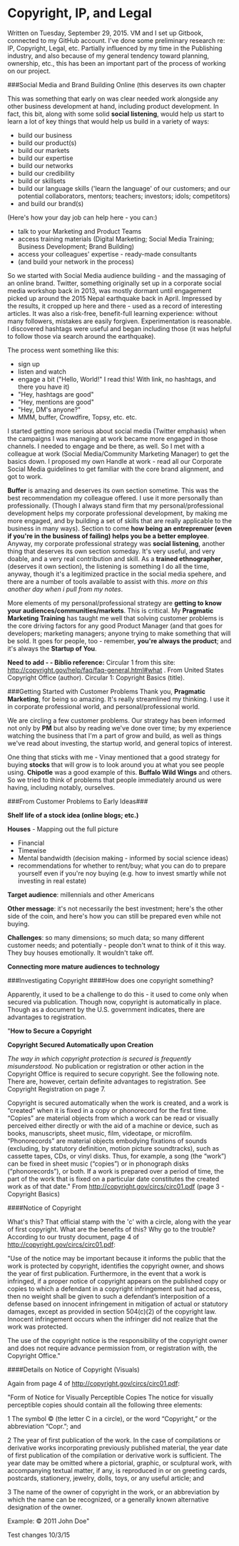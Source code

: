 # Copyright, IP, and Legal

Written on Tuesday, September 29, 2015. VM and I set up Gitbook, connected to my GitHub account. I've done some preliminary research re: IP, Copyright, Legal, etc. Partially influenced by my time in the Publishing industry, and also because of my general tendency toward planning, ownership, etc., this has been an important part of the process of working on our project. 

###Social Media and Brand Building Online (this deserves its own chapter

This was something that early on was clear needed work alongside any other business development at hand, including product development. In fact, this bit, along with some solid **social listening**, would help us start to learn a lot of key things that would help us build in a variety of ways: 

* build our business
* build our product(s)
* build our markets
* build our expertise
* build our networks
* build our credibility
* build or skillsets
* build our language skills ('learn the language' of our customers; and our potential collaborators, mentors; teachers; investors; idols; competitors)
* and build our brand(s)

(Here's how your day job can help here - you can:)

* talk to your Marketing and Product Teams
* access training materials (Digital Marketing; Social Media Training; Business Development; Brand Building)
* access your colleagues' expertise - ready-made consultants
* (and build your network in the process)

So we started with Social Media audience building - and the massaging of an online brand. Twitter, something originally set up in a corporate social media workshop back in 2013, was mostly dormant until engagement picked up around the 2015 Nepal earthquake back in April. Impressed by the results, it cropped up here and there - used as a record of interesting articles. It was also a risk-free, benefit-full learning experience: without many followers, mistakes are easily forgiven. Experimentation is reasonable. I discovered hashtags were useful and began including those (it was helpful to follow those via search around the earthquake).

The process went something like this: 

* sign up
* listen and watch
* engage a bit ("Hello, World!" I read this! With link, no hashtags, and there you have it)
* "Hey, hashtags are good"
* "Hey, mentions are good"
* "Hey, DM's anyone?"
* MMM, buffer, Crowdfire, Topsy, etc. etc.

I started getting more serious about social media (Twitter emphasis) when the campaigns I was managing at work became more engaged in those channels. I needed to engage and be there, as well. So I met with a colleague at work (Social Media/Community Marketing Manager) to get the basics down. I proposed my own Handle at work - read all our Corporate Social Media guidelines to get familiar with the core brand alignment, and got to work. 

**Buffer** is amazing and deserves its own section sometime. This was the best recommendation my colleague offered. I use it more personally than professionally. (Though I always stand firm that my personal/professional development helps my corporate professional development, by making me more engaged, and by building a set of skills that are really applicable to the business in many ways). Section to come **how being an entreprenuer (even if you're in the business of failing) helps you be a better employee**. Anyway, my corporate professional strategy was **social listening**, another thing that deserves its own section someday. It's very useful, and very doable, and a very real contribution and skill. As a **trained ethnographer**, (deserves it own section), the listening is something I do all the time, anyway, though it's a legitimized practice in the social media spehere, and there are a number of tools available to assist with this. *more on this another day when i pull from my notes*. 

More elements of my personal/professional strategy are **getting to know your audiences/communities/markets**. This is critical. My **Pragmatic Marketing Training** has taught me well that solving customer problems is the core driving factors for any good Product Manager (and that goes for developers; marketing managers; anyone trying to make something that will be sold. It goes for people, too - remember, **you're always the product**; and it's always the **Startup of You**.

**Need to add - - Biblio reference:** Circular 1 from this site: http://copyright.gov/help/faq/faq-general.html#what . From United States Copyright Office (author). Circular 1: Copyright Basics (title). 

###Getting Started with Customer Problems
Thank you, **Pragmatic Marketing**, for being so amazing. It's really streamlined my thinking. I use it in corporate professional world, and personal/professional world. 

We are circling a few customer problems. Our strategy has been informed not only by **PM** but also by reading we've done over time; by my experience watching the business that I'm a part of grow and build, as well as things we've read about investing, the startup world, and general topics of interest. 

One thing that sticks with me - Vinay mentioned that a good strategy for buying **stocks** that will grow is to look around you at what you see people using. **Chipotle** was a good example of this. **Buffalo Wild Wings** and others. So we tried to think of problems that people immediately around us were having, including notably, ourselves. 

###From Customer Problems to Early Ideas###

**Shelf life of a stock idea (online blogs; etc.)**

**Houses** - Mapping out the full picture
* Financial
* Timewise
* Mental bandwidth (decision making - informed by social science ideas)
* recommendations for whether to rent/buy; what you can do to prepare yourself even if you're noy buying (e.g. how to invest smartly while not investing in real estate)

**Target audience**: millennials and other Americans

**Other message**: it's not necessarily the best investment; here's the other side of the coin, and here's how you can still be prepared even while not buying.

**Challenges**: so many dimensions; so much data; so many different customer needs; and potentially - people don't wnat to think of it this way. They buy houses emotionally. It wouldn't take off.

**Connecting more mature audiences to technology** 

###Investigating Copyright
####How does one copyright something? 

Apparently, it used to be a challenge to do this - it used to come only when secured via publication. Though now, copyright is automatically in place. Though as a document by the U.S. government indicates, there are advantages to registration.

"**How to Secure a Copyright**

**Copyright Secured Automatically upon Creation**

*The way in which copyright protection is secured is frequently
misunderstood.* No publication or registration or other action in the Copyright Office is required to secure copyright. See the
following note. There are, however, certain definite advantages
to registration. See Copyright Registration on page 7.

Copyright is secured automatically when the work is created,
and a work is “created” when it is fixed in a copy or
phonorecord for the first time. “Copies” are material objects
from which a work can be read or visually perceived either
directly or with the aid of a machine or device, such as books,
manuscripts, sheet music, film, videotape, or microfilm.
“Phonorecords” are material objects embodying fixations of
sounds (excluding, by statutory definition, motion picture
soundtracks), such as cassette tapes, CDs, or vinyl disks.
Thus, for example, a song (the “work”) can be fixed in sheet
music (“copies”) or in phonograph disks (“phonorecords”),
or both. If a work is prepared over a period of time, the part
of the work that is fixed on a particular date constitutes the
created work as of that date."
From http://copyright.gov/circs/circ01.pdf (page 3 - Copyright Basics)

####Notice of Copyright

What's this? That official stamp with the 'c' with a circle, along with the year of first copyright. What are the benefits of this? Why go to the trouble? According to our trusty document, page 4 of http://copyright.gov/circs/circ01.pdf: 

"Use of the notice may be important because it informs
the public that the work is protected by copyright, identifies
the copyright owner, and shows the year of first publication.
Furthermore, in the event that a work is infringed, if a proper
notice of copyright appears on the published copy or copies to
which a defendant in a copyright infringement suit had access,
then no weight shall be given to such a defendant’s interposition
of a defense based on innocent infringement in mitigation
of actual or statutory damages, except as provided in section
504(c)(2) of the copyright law. Innocent infringement occurs
when the infringer did not realize that the work was protected.

The use of the copyright notice is the responsibility of the
copyright owner and does not require advance permission
from, or registration with, the Copyright Office."

####Details on Notice of Copyright (Visuals)

Again from page 4 of http://copyright.gov/circs/circ01.pdf: 

"Form of Notice for Visually Perceptible Copies
The notice for visually perceptible copies should contain all
the following three elements:

1 The symbol © (the letter C in a circle), or the word
“Copyright,” or the abbreviation “Copr.”; and

2 The year of first publication of the work. In the case of
compilations or derivative works incorporating previously
published material, the year date of first publication of
the compilation or derivative work is sufficient. The year
date may be omitted where a pictorial, graphic, or sculptural
work, with accompanying textual matter, if any, is
reproduced in or on greeting cards, postcards, stationery,
jewelry, dolls, toys, or any useful article; and

3 The name of the owner of copyright in the work, or an
abbreviation by which the name can be recognized, or a
generally known alternative designation of the owner.

Example: © 2011 John Doe"

Test changes 10/3/15



